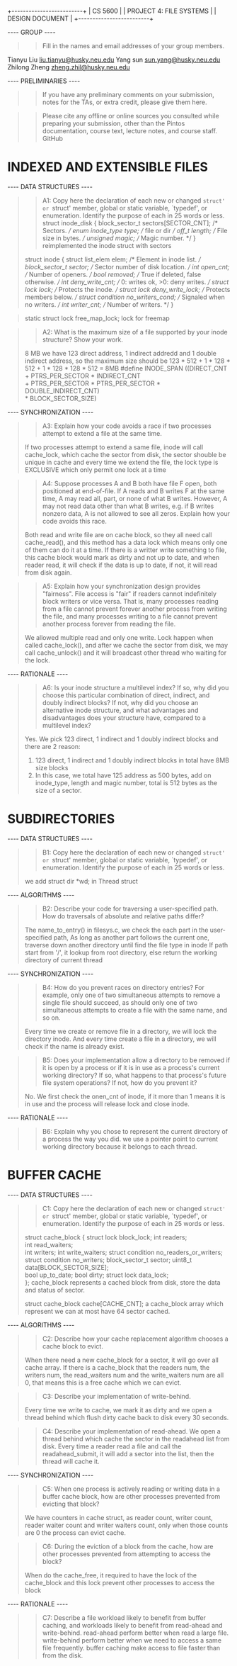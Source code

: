 +-------------------------+
|      CS 5600           |
| PROJECT 4: FILE SYSTEMS |
|     DESIGN DOCUMENT     |
+-------------------------+

---- GROUP ----

>> Fill in the names and email addresses of your group members.

Tianyu Liu <liu.tianyu@husky.neu.edu>
Yang sun <sun.yang@husky.neu.edu>
Zhilong Zheng <zheng.zhil@husky.neu.edu>

---- PRELIMINARIES ----

>> If you have any preliminary comments on your submission, notes for the
>> TAs, or extra credit, please give them here.

>> Please cite any offline or online sources you consulted while
>> preparing your submission, other than the Pintos documentation, course
>> text, lecture notes, and course staff.
> GitHub

INDEXED AND EXTENSIBLE FILES
============================

---- DATA STRUCTURES ----

>> A1: Copy here the declaration of each new or changed `struct' or
>> `struct' member, global or static variable, `typedef', or
>> enumeration.  Identify the purpose of each in 25 words or less.
>struct inode_disk
 {
   block_sector_t sectors[SECTOR_CNT]; /* Sectors. */
   enum inode_type type;               /* file or dir */
   off_t length;                       /* File size in bytes. */
   unsigned magic;                     /* Magic number. */
 }
>reimplemented the inode struct with sectors
>
>struct inode
 {
   struct list_elem elem;              /* Element in inode list. */
   block_sector_t sector;              /* Sector number of disk location. */
   int open_cnt;                       /* Number of openers. */
   bool removed;                       /* True if deleted, false otherwise. */
   int deny_write_cnt;                 /* 0: writes ok, >0: deny writes. */
   struct lock lock;                   /* Protects the inode. */
   struct lock deny_write_lock;        /* Protects members below. */
   struct condition no_writers_cond;   /* Signaled when no writers. */
   int writer_cnt;                     /* Number of writers. */
 }

>static struct lock free_map_lock;
>lock for freemap

>> A2: What is the maximum size of a file supported by your inode
>> structure?  Show your work.
>
>8 MB
>we have 123 direct address, 1 indirect addredd and 1 double indirect address, so the maximum size should be
>123 * 512 + 1 * 128 * 512 + 1 * 128 * 128 * 512 = 8MB
>#define INODE_SPAN ((DIRECT_CNT 
                      + PTRS_PER_SECTOR * INDIRECT_CNT                        \
                      + PTRS_PER_SECTOR * PTRS_PER_SECTOR * DOUBLE_INDIRECT_CNT) \
                     * BLOCK_SECTOR_SIZE)

---- SYNCHRONIZATION ----

>> A3: Explain how your code avoids a race if two processes attempt to
>> extend a file at the same time.
>
>If two processes attempt to extend a same file, inode will call cache_lock, which cache the sector from disk,
>the sector shouble be unique in cache and every time we extend the file, the lock type is EXCLUSIVE which
>only permit one lock at a time

>> A4: Suppose processes A and B both have file F open, both
>> positioned at end-of-file.  If A reads and B writes F at the same
>> time, A may read all, part, or none of what B writes.  However, A
>> may not read data other than what B writes, e.g. if B writes
>> nonzero data, A is not allowed to see all zeros.  Explain how your
>> code avoids this race.
>
> Both read and write file are on cache block, so they all need call cache_read(), and this method has a
> data lock which means only one of them can do it at a time. If there is a writter write something to file,
> this cache block would mark as dirty and not up to date, and when reader read, it will check if the data
> is up to date, if not, it will read from disk again.

>> A5: Explain how your synchronization design provides "fairness".
>> File access is "fair" if readers cannot indefinitely block writers
>> or vice versa.  That is, many processes reading from a file cannot
>> prevent forever another process from writing the file, and many
>> processes writing to a file cannot prevent another process forever
>> from reading the file.
>
> We allowed multiple read and only one write. Lock happen when called cache_lock(), and after we cache
> the sector from disk, we may call cache_unlock() and it will broadcast other thread who waiting for 
> the lock.

---- RATIONALE ----

>> A6: Is your inode structure a multilevel index?  If so, why did you
>> choose this particular combination of direct, indirect, and doubly
>> indirect blocks?  If not, why did you choose an alternative inode
>> structure, and what advantages and disadvantages does your
>> structure have, compared to a multilevel index?
>
> Yes. We pick 123 direct, 1 indirect and 1 doubly indirect blocks and there are 2 reason:
> 1. 123 direct, 1 indirect and 1 doubly indirect blocks in total have 8MB size blocks
> 2. In this case, we total have 125 address as 500 bytes, add on inode_type, length and magic number, total
> is 512 bytes as the size of a sector.

SUBDIRECTORIES
==============

---- DATA STRUCTURES ----

>> B1: Copy here the declaration of each new or changed `struct' or
>> `struct' member, global or static variable, `typedef', or
>> enumeration.  Identify the purpose of each in 25 words or less.
>
> we add
> struct dir *wd;
> in Thread struct

---- ALGORITHMS ----

>> B2: Describe your code for traversing a user-specified path.  How
>> do traversals of absolute and relative paths differ?
>
> The name_to_entry() in filesys.c, we check the each part in the user-specified path, 
> As long as another part follows the current one, traverse down another directory until find the file 
> type in inode
> If path start from '/', it lookup from root directory, else return the working directory of current thread

---- SYNCHRONIZATION ----

>> B4: How do you prevent races on directory entries?  For example,
>> only one of two simultaneous attempts to remove a single file
>> should succeed, as should only one of two simultaneous attempts to
>> create a file with the same name, and so on.
>
> Every time we create or remove file in a directory, we will lock the directory inode. And every time 
> create a file in a directory, we will check if the name is already exist.

>> B5: Does your implementation allow a directory to be removed if it
>> is open by a process or if it is in use as a process's current
>> working directory?  If so, what happens to that process's future
>> file system operations?  If not, how do you prevent it?
> 
> No. We first check the onen_cnt of inode, if it more than 1 means it is in use and the process will 
> release lock and close inode.

---- RATIONALE ----

>> B6: Explain why you chose to represent the current directory of a
>> process the way you did.
> we use a pointer point to current working directory because it belongs to each thread.

BUFFER CACHE
============

---- DATA STRUCTURES ----

>> C1: Copy here the declaration of each new or changed `struct' or
>> `struct' member, global or static variable, `typedef', or
>> enumeration.  Identify the purpose of each in 25 words or less.
>
> struct cache_block
  {
    struct lock block_lock;
    int readers;       
    int read_waiters;        
    int writers;
    int write_waiters;
    struct condition no_readers_or_writers;
    struct condition no_writers; 
    block_sector_t sector;
    uint8_t data[BLOCK_SECTOR_SIZE];  
    bool up_to_date;
    bool dirty;
    struct lock data_lock;            
  };
> cache_block represents a cached block from disk, store the data and status of sector.
>
> struct cache_block cache[CACHE_CNT];
> a cache_block array which represent we can at most have 64 sector cached.

---- ALGORITHMS ----

>> C2: Describe how your cache replacement algorithm chooses a cache
>> block to evict.
>
> When there need a new cache_block for a sector, it will go over all cache array.
> If there is a cache_block that the readers num, the writers num, the read_waiters num and the 
> write_waiters num are all 0, that means this is a free cache which we can evict. 

>> C3: Describe your implementation of write-behind.
>
> Every time we write to cache, we mark it as dirty and we open a thread behind which flush dirty cache 
> back to disk every 30 seconds.

>> C4: Describe your implementation of read-ahead.
> We open a thread behind which cache the sector in the readahead list from disk. 
> Every time a reader read a file and call the readahead_submit, it will add a sector into the list, then
> the thread will cache it.

---- SYNCHRONIZATION ----

>> C5: When one process is actively reading or writing data in a
>> buffer cache block, how are other processes prevented from evicting
>> that block?
>
> We have counters in cache struct, as reader count, writer count, reader waiter count and writer
> waiters count, only when those counts are 0 the process can evict cache.

>> C6: During the eviction of a block from the cache, how are other
>> processes prevented from attempting to access the block?
>
> When do the cache_free, it required to have the lock of the cache_block and this lock prevent other
> processes to access the block

---- RATIONALE ----

>> C7: Describe a file workload likely to benefit from buffer caching,
>> and workloads likely to benefit from read-ahead and write-behind.
> read-ahead perform better when read a large file.
> write-behind perform better when we need to access a same file frequently.
> buffer caching make access to file faster than from the disk.
